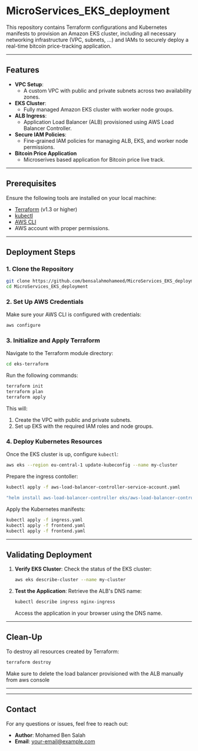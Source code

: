 ﻿# MicroServices_EKS_deployment

This repository contains Terraform configurations and Kubernetes manifests to provision an Amazon EKS cluster, including all necessary networking infrastructure (VPC, subnets, ...) and IAMs to securely deploy a real-time bitcoin price-tracking application.

---

## Features
- **VPC Setup**:
  - A custom VPC with public and private subnets across two availability zones.
- **EKS Cluster**:
  - Fully managed Amazon EKS cluster with worker node groups.
- **ALB Ingress**:
  - Application Load Balancer (ALB) provisioned using AWS Load Balancer Controller.
- **Secure IAM Policies**:
  - Fine-grained IAM policies for managing ALB, EKS, and worker node permissions.
- **Bitcoin Price Application**
  - Microserives based application for Bitcoin price live track.

---

## Prerequisites
Ensure the following tools are installed on your local machine:
- [Terraform](https://www.terraform.io/downloads.html) (v1.3 or higher)
- [kubectl](https://kubernetes.io/docs/tasks/tools/#kubectl)
- [AWS CLI](https://docs.aws.amazon.com/cli/latest/userguide/install-cliv2.html)
- AWS account with proper permissions.

---

## Deployment Steps

### 1. Clone the Repository
```bash
git clone https://github.com/bensalahmohameed/MicroServices_EKS_deployment.git
cd MicroServices_EKS_deployment
```

### 2. Set Up AWS Credentials
Make sure your AWS CLI is configured with credentials:
```bash
aws configure
```

### 3. Initialize and Apply Terraform
Navigate to the Terraform module directory:
```bash
cd eks-terraform
```

Run the following commands:
```bash
terraform init
terraform plan
terraform apply
```

This will:
1. Create the VPC with public and private subnets.
2. Set up EKS with the required IAM roles and node groups.

### 4. Deploy Kubernetes Resources
Once the EKS cluster is up, configure `kubectl`:
```bash
aws eks --region eu-central-1 update-kubeconfig --name my-cluster
```

Prepare the ingress contoller:
```bash
kubectl apply -f aws-load-balancer-controller-service-account.yaml
```

```bash
"helm install aws-load-balancer-controller eks/aws-load-balancer-controller -n kube-system --set clusterName=my-cluster --set serviceAccount.create=false --set serviceAccount.name=aws-load-balancer-controller --set region=eu-central-1 --set vpcId=XXX"
```

Apply the Kubernetes manifests:
```bash
kubectl apply -f ingress.yaml
kubectl apply -f frontend.yaml
kubectl apply -f frontend.yaml
```
---

## Validating Deployment
1. **Verify EKS Cluster**:
   Check the status of the EKS cluster:
   ```bash
   aws eks describe-cluster --name my-cluster
   ```

3. **Test the Application**:
   Retrieve the ALB's DNS name:
   ```bash
   kubectl describe ingress nginx-ingress
   ```
   Access the application in your browser using the DNS name.

---

## Clean-Up
To destroy all resources created by Terraform:
```bash
terraform destroy
```
Make sure to delete the load balancer provisioned with the ALB manually from aws console

---

---

## Contact
For any questions or issues, feel free to reach out:
- **Author**: Mohamed Ben Salah
- **Email**: [your-email@example.com](mailto:your-email@example.com)
